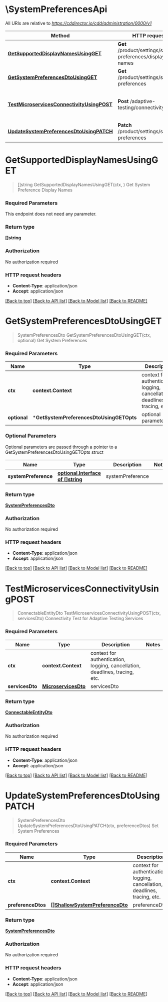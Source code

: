 # \SystemPreferencesApi

All URIs are relative to *https://cddirector.io/cdd/administration/0000/v1*

Method | HTTP request | Description
------------- | ------------- | -------------
[**GetSupportedDisplayNamesUsingGET**](SystemPreferencesApi.md#GetSupportedDisplayNamesUsingGET) | **Get** /product/settings/system-preferences/display-names | Get System Preference Display Names
[**GetSystemPreferencesDtoUsingGET**](SystemPreferencesApi.md#GetSystemPreferencesDtoUsingGET) | **Get** /product/settings/system-preferences | Get System Preferences
[**TestMicroservicesConnectivityUsingPOST**](SystemPreferencesApi.md#TestMicroservicesConnectivityUsingPOST) | **Post** /adaptive-testing/connectivity-tests | Connectivity Test for Adaptive Testing Services
[**UpdateSystemPreferencesDtoUsingPATCH**](SystemPreferencesApi.md#UpdateSystemPreferencesDtoUsingPATCH) | **Patch** /product/settings/system-preferences | Set System Preferences


# **GetSupportedDisplayNamesUsingGET**
> []string GetSupportedDisplayNamesUsingGET(ctx, )
Get System Preference Display Names

### Required Parameters
This endpoint does not need any parameter.

### Return type

**[]string**

### Authorization

No authorization required

### HTTP request headers

 - **Content-Type**: application/json
 - **Accept**: application/json

[[Back to top]](#) [[Back to API list]](../README.md#documentation-for-api-endpoints) [[Back to Model list]](../README.md#documentation-for-models) [[Back to README]](../README.md)

# **GetSystemPreferencesDtoUsingGET**
> SystemPreferencesDto GetSystemPreferencesDtoUsingGET(ctx, optional)
Get System Preferences

### Required Parameters

Name | Type | Description  | Notes
------------- | ------------- | ------------- | -------------
 **ctx** | **context.Context** | context for authentication, logging, cancellation, deadlines, tracing, etc.
 **optional** | ***GetSystemPreferencesDtoUsingGETOpts** | optional parameters | nil if no parameters

### Optional Parameters
Optional parameters are passed through a pointer to a GetSystemPreferencesDtoUsingGETOpts struct

Name | Type | Description  | Notes
------------- | ------------- | ------------- | -------------
 **systemPreference** | [**optional.Interface of []string**](string.md)| systemPreference | 

### Return type

[**SystemPreferencesDto**](SystemPreferencesDto.md)

### Authorization

No authorization required

### HTTP request headers

 - **Content-Type**: application/json
 - **Accept**: application/json

[[Back to top]](#) [[Back to API list]](../README.md#documentation-for-api-endpoints) [[Back to Model list]](../README.md#documentation-for-models) [[Back to README]](../README.md)

# **TestMicroservicesConnectivityUsingPOST**
> ConnectableEntityDto TestMicroservicesConnectivityUsingPOST(ctx, servicesDto)
Connectivity Test for Adaptive Testing Services

### Required Parameters

Name | Type | Description  | Notes
------------- | ------------- | ------------- | -------------
 **ctx** | **context.Context** | context for authentication, logging, cancellation, deadlines, tracing, etc.
  **servicesDto** | [**MicroservicesDto**](MicroservicesDto.md)| servicesDto | 

### Return type

[**ConnectableEntityDto**](ConnectableEntityDto.md)

### Authorization

No authorization required

### HTTP request headers

 - **Content-Type**: application/json
 - **Accept**: application/json

[[Back to top]](#) [[Back to API list]](../README.md#documentation-for-api-endpoints) [[Back to Model list]](../README.md#documentation-for-models) [[Back to README]](../README.md)

# **UpdateSystemPreferencesDtoUsingPATCH**
> SystemPreferencesDto UpdateSystemPreferencesDtoUsingPATCH(ctx, preferenceDtos)
Set System Preferences

### Required Parameters

Name | Type | Description  | Notes
------------- | ------------- | ------------- | -------------
 **ctx** | **context.Context** | context for authentication, logging, cancellation, deadlines, tracing, etc.
  **preferenceDtos** | [**[]ShallowSystemPreferenceDto**](ShallowSystemPreferenceDto.md)| preferenceDtos | 

### Return type

[**SystemPreferencesDto**](SystemPreferencesDto.md)

### Authorization

No authorization required

### HTTP request headers

 - **Content-Type**: application/json
 - **Accept**: application/json

[[Back to top]](#) [[Back to API list]](../README.md#documentation-for-api-endpoints) [[Back to Model list]](../README.md#documentation-for-models) [[Back to README]](../README.md)

